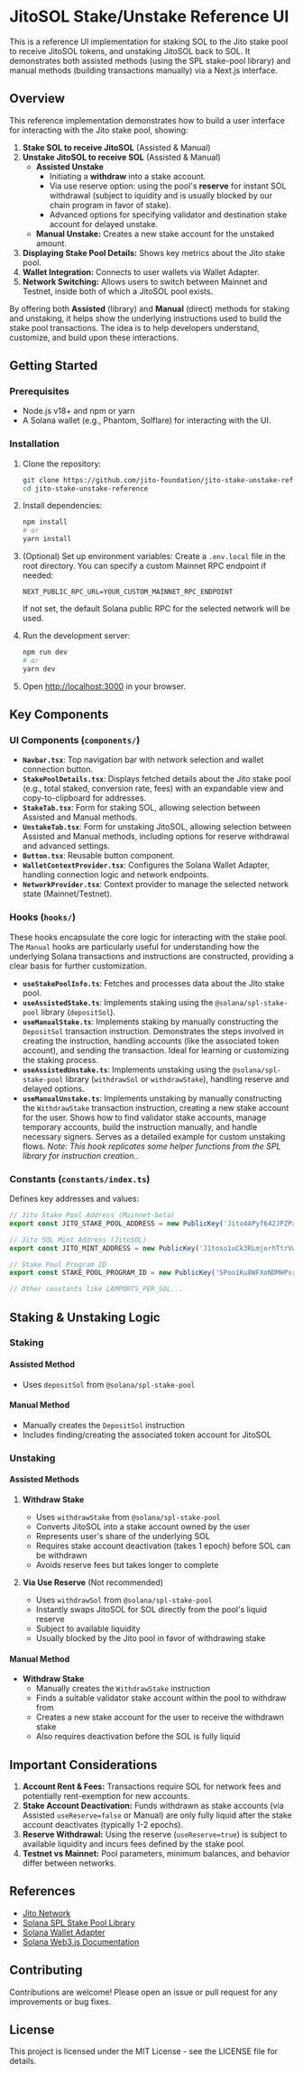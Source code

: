 # JitoSOL Stake/Unstake Reference UI

This is a reference UI implementation for staking SOL to the Jito stake pool to receive JitoSOL tokens, and unstaking JitoSOL back to SOL. It demonstrates both assisted methods (using the SPL stake-pool library) and manual methods (building transactions manually) via a Next.js interface.

## Overview

This reference implementation demonstrates how to build a user interface for interacting with the Jito stake pool, showing:

1.  **Stake SOL to receive JitoSOL** (Assisted & Manual)
2.  **Unstake JitoSOL to receive SOL** (Assisted & Manual)
    *   **Assisted Unstake**
        *   Initiating a **withdraw** into a stake account.
        *   Via use reserve option: using the pool's **reserve** for instant SOL withdrawal (subject to iquidity and is usually blocked by our chain program in favor of stake).
        *   Advanced options for specifying validator and destination stake account for delayed unstake.
    *   **Manual Unstake:** Creates a new stake account for the unstaked amount.
3.  **Displaying Stake Pool Details:** Shows key metrics about the Jito stake pool.
4.  **Wallet Integration:** Connects to user wallets via Wallet Adapter.
5.  **Network Switching:** Allows users to switch between Mainnet and Testnet, inside both of which a JitoSOL pool exists.

By offering both **Assisted** (library) and **Manual** (direct) methods for staking and unstaking, it helps show the underlying instructions used to build the stake pool transactions. The idea is to help developers understand, customize, and build upon these interactions.

## Getting Started

### Prerequisites

*   Node.js v18+ and npm or yarn
*   A Solana wallet (e.g., Phantom, Solflare) for interacting with the UI.

### Installation

1.  Clone the repository:
    ```bash
    git clone https://github.com/jito-foundation/jito-stake-unstake-reference
    cd jito-stake-unstake-reference
    ```

2.  Install dependencies:
    ```bash
    npm install
    # or
    yarn install
    ```

3.  (Optional) Set up environment variables:
    Create a `.env.local` file in the root directory. You can specify a custom Mainnet RPC endpoint if needed:
    ```
    NEXT_PUBLIC_RPC_URL=YOUR_CUSTOM_MAINNET_RPC_ENDPOINT
    ```
    If not set, the default Solana public RPC for the selected network will be used.

4.  Run the development server:
    ```bash
    npm run dev
    # or
    yarn dev
    ```

5.  Open [http://localhost:3000](http://localhost:3000) in your browser.

## Key Components

### UI Components (`components/`)

*   **`Navbar.tsx`**: Top navigation bar with network selection and wallet connection button.
*   **`StakePoolDetails.tsx`**: Displays fetched details about the Jito stake pool (e.g., total staked, conversion rate, fees) with an expandable view and copy-to-clipboard for addresses.
*   **`StakeTab.tsx`**: Form for staking SOL, allowing selection between Assisted and Manual methods.
*   **`UnstakeTab.tsx`**: Form for unstaking JitoSOL, allowing selection between Assisted and Manual methods, including options for reserve withdrawal and advanced settings.
*   **`Button.tsx`**: Reusable button component.
*   **`WalletContextProvider.tsx`**: Configures the Solana Wallet Adapter, handling connection logic and network endpoints.
*   **`NetworkProvider.tsx`**: Context provider to manage the selected network state (Mainnet/Testnet).

### Hooks (`hooks/`)

These hooks encapsulate the core logic for interacting with the stake pool. The `Manual` hooks are particularly useful for understanding how the underlying Solana transactions and instructions are constructed, providing a clear basis for further customization.

*   **`useStakePoolInfo.ts`**: Fetches and processes data about the Jito stake pool.
*   **`useAssistedStake.ts`**: Implements staking using the `@solana/spl-stake-pool` library (`depositSol`).
*   **`useManualStake.ts`**: Implements staking by manually constructing the `DepositSol` transaction instruction. Demonstrates the steps involved in creating the instruction, handling accounts (like the associated token account), and sending the transaction. Ideal for learning or customizing the staking process.
*   **`useAssistedUnstake.ts`**: Implements unstaking using the `@solana/spl-stake-pool` library (`withdrawSol` or `withdrawStake`), handling reserve and delayed options.
*   **`useManualUnstake.ts`**: Implements unstaking by manually constructing the `WithdrawStake` transaction instruction, creating a new stake account for the user. Shows how to find validator stake accounts, manage temporary accounts, build the instruction manually, and handle necessary signers. Serves as a detailed example for custom unstaking flows. *Note: This hook replicates some helper functions from the SPL library for instruction creation.*.

### Constants (`constants/index.ts`)

Defines key addresses and values:

```typescript
// Jito Stake Pool Address (Mainnet-beta)
export const JITO_STAKE_POOL_ADDRESS = new PublicKey('Jito4APyf642JPZPx3hGc6WWJ8zPKtRbRs4P815Awbb');

// Jito SOL Mint Address (JitoSOL)
export const JITO_MINT_ADDRESS = new PublicKey('J1toso1uCk3RLmjorhTtrVwY9HJ7X8V9yYac6Y7kGCPn');

// Stake Pool Program ID
export const STAKE_POOL_PROGRAM_ID = new PublicKey('SPoo1Ku8WFXoNDMHPsrGSTSG1Y47rzgn41SLUNakuHy');

// Other constants like LAMPORTS_PER_SOL...
```

## Staking & Unstaking Logic

### Staking

#### Assisted Method
* Uses `depositSol` from `@solana/spl-stake-pool`

#### Manual Method
* Manually creates the `DepositSol` instruction
* Includes finding/creating the associated token account for JitoSOL

### Unstaking

#### Assisted Methods
1. **Withdraw Stake**
   * Uses `withdrawStake` from `@solana/spl-stake-pool`
   * Converts JitoSOL into a stake account owned by the user
   * Represents user's share of the underlying SOL
   * Requires stake account deactivation (takes 1 epoch) before SOL can be withdrawn
   * Avoids reserve fees but takes longer to complete

2. **Via Use Reserve** (Not recommended)
   * Uses `withdrawSol` from `@solana/spl-stake-pool`
   * Instantly swaps JitoSOL for SOL directly from the pool's liquid reserve
   * Subject to available liquidity
   * Usually blocked by the Jito pool in favor of withdrawing stake

#### Manual Method
* **Withdraw Stake**
   * Manually creates the `WithdrawStake` instruction
   * Finds a suitable validator stake account within the pool to withdraw from
   * Creates a new stake account for the user to receive the withdrawn stake
   * Also requires deactivation before the SOL is fully liquid

## Important Considerations

1.  **Account Rent & Fees:** Transactions require SOL for network fees and potentially rent-exemption for new accounts.
3.  **Stake Account Deactivation:** Funds withdrawn as stake accounts (via Assisted `useReserve=false` or Manual) are only fully liquid after the stake account deactivates (typically 1-2 epochs).
4.  **Reserve Withdrawal:** Using the reserve (`useReserve=true`) is subject to available liquidity and incurs fees defined by the stake pool.
5.  **Testnet vs Mainnet:** Pool parameters, minimum balances, and behavior differ between networks.

## References

*   [Jito Network](https://www.jito.network/)
*   [Solana SPL Stake Pool Library](https://spl.solana.com/stake-pool)
*   [Solana Wallet Adapter](https://github.com/solana-labs/wallet-adapter)
*   [Solana Web3.js Documentation](https://solana-labs.github.io/solana-web3.js/)

## Contributing

Contributions are welcome! Please open an issue or pull request for any improvements or bug fixes.

## License

This project is licensed under the MIT License - see the LICENSE file for details.

